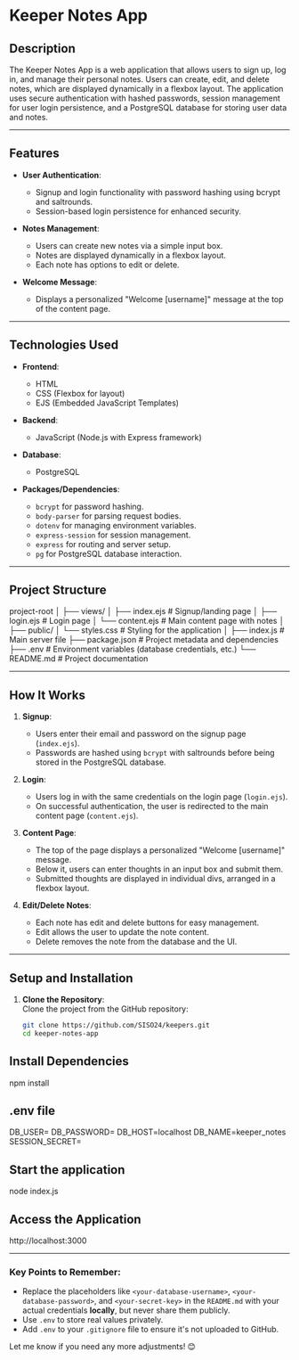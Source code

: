 
# Keeper Notes App  

## Description  
The Keeper Notes App is a web application that allows users to sign up, log in, and manage their personal notes. Users can create, edit, and delete notes, which are displayed dynamically in a flexbox layout. The application uses secure authentication with hashed passwords, session management for user login persistence, and a PostgreSQL database for storing user data and notes.

---

## Features  
- **User Authentication**:  
  - Signup and login functionality with password hashing using bcrypt and saltrounds.  
  - Session-based login persistence for enhanced security.  

- **Notes Management**:  
  - Users can create new notes via a simple input box.  
  - Notes are displayed dynamically in a flexbox layout.  
  - Each note has options to edit or delete.  

- **Welcome Message**:  
  - Displays a personalized "Welcome [username]" message at the top of the content page.  

---

## Technologies Used  
- **Frontend**:  
  - HTML  
  - CSS (Flexbox for layout)  
  - EJS (Embedded JavaScript Templates)  

- **Backend**:  
  - JavaScript (Node.js with Express framework)  

- **Database**:  
  - PostgreSQL  

- **Packages/Dependencies**:  
  - `bcrypt` for password hashing.  
  - `body-parser` for parsing request bodies.  
  - `dotenv` for managing environment variables.  
  - `express-session` for session management.  
  - `express` for routing and server setup.  
  - `pg` for PostgreSQL database interaction.  

---

## Project Structure  

project-root
│
├── views/
│ ├── index.ejs # Signup/landing page
│ ├── login.ejs # Login page
│ └── content.ejs # Main content page with notes
│
├── public/
│ └── styles.css # Styling for the application
│
├── index.js # Main server file
├── package.json # Project metadata and dependencies
├── .env # Environment variables (database credentials, etc.)
└── README.md # Project documentation



---

## How It Works  

1. **Signup**:  
   - Users enter their email and password on the signup page (`index.ejs`).  
   - Passwords are hashed using `bcrypt` with saltrounds before being stored in the PostgreSQL database.  

2. **Login**:  
   - Users log in with the same credentials on the login page (`login.ejs`).  
   - On successful authentication, the user is redirected to the main content page (`content.ejs`).  

3. **Content Page**:  
   - The top of the page displays a personalized "Welcome [username]" message.  
   - Below it, users can enter thoughts in an input box and submit them.  
   - Submitted thoughts are displayed in individual divs, arranged in a flexbox layout.  

4. **Edit/Delete Notes**:  
   - Each note has edit and delete buttons for easy management.  
   - Edit allows the user to update the note content.  
   - Delete removes the note from the database and the UI.  

---

## Setup and Installation  

1. **Clone the Repository**:  
   Clone the project from the GitHub repository:  
   ```bash
   git clone https://github.com/SISO24/keepers.git
   cd keeper-notes-app
   
## Install Dependencies
npm install 

## .env file
DB_USER=<your-database-username>
DB_PASSWORD=<your-database-password>
DB_HOST=localhost
DB_NAME=keeper_notes
SESSION_SECRET=<your-secret-key>

## Start the application
node index.js

## Access the Application

http://localhost:3000  



---

### Key Points to Remember:
- Replace the placeholders like `<your-database-username>`, `<your-database-password>`, and `<your-secret-key>` in the `README.md` with your actual credentials **locally**, but never share them publicly.
- Use `.env` to store real values privately.
- Add `.env` to your `.gitignore` file to ensure it's not uploaded to GitHub.

Let me know if you need any more adjustments! 😊



